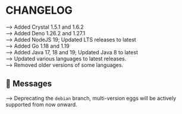 
# CHANGELOG

⟶ Added Crystal 1.5.1 and 1.6.2 \
⟶ Added Deno 1.26.2 and 1.27.1 \
⟶ Added NodeJS 19; Updated LTS releases to latest \
⟶ Added Go 1.18 and 1.19 \
⟶ Added Java 17, 18 and 19; Updated Java 8 to latest \
⟶ Updated various languages to latest releases. \
⟶ Removed older versions of some languages.

## 📌 Messages

⟶ Deprecating the `debian` branch, multi-version eggs will be actively supported from now onward.
